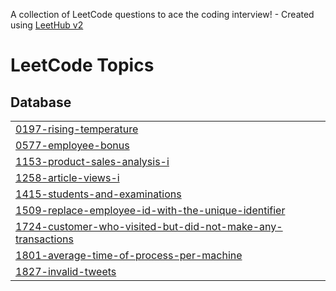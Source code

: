 A collection of LeetCode questions to ace the coding interview! - Created using [LeetHub v2](https://github.com/arunbhardwaj/LeetHub-2.0)
<!---LeetCode Topics Start-->
# LeetCode Topics
## Database
|  |
| ------- |
| [0197-rising-temperature](https://github.com/kowshikreddy97/leetcode-SQL50/tree/master/0197-rising-temperature) |
| [0577-employee-bonus](https://github.com/kowshikreddy97/leetcode-SQL50/tree/master/0577-employee-bonus) |
| [1153-product-sales-analysis-i](https://github.com/kowshikreddy97/leetcode-SQL50/tree/master/1153-product-sales-analysis-i) |
| [1258-article-views-i](https://github.com/kowshikreddy97/leetcode-SQL50/tree/master/1258-article-views-i) |
| [1415-students-and-examinations](https://github.com/kowshikreddy97/leetcode-SQL50/tree/master/1415-students-and-examinations) |
| [1509-replace-employee-id-with-the-unique-identifier](https://github.com/kowshikreddy97/leetcode-SQL50/tree/master/1509-replace-employee-id-with-the-unique-identifier) |
| [1724-customer-who-visited-but-did-not-make-any-transactions](https://github.com/kowshikreddy97/leetcode-SQL50/tree/master/1724-customer-who-visited-but-did-not-make-any-transactions) |
| [1801-average-time-of-process-per-machine](https://github.com/kowshikreddy97/leetcode-SQL50/tree/master/1801-average-time-of-process-per-machine) |
| [1827-invalid-tweets](https://github.com/kowshikreddy97/leetcode-SQL50/tree/master/1827-invalid-tweets) |
<!---LeetCode Topics End-->